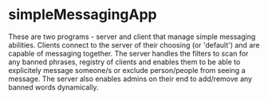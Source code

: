 # simpleMessagingApp

These are two programs - server and client that manage simple messaging abilities. Clients connect to the server of their choosing (or 'default') and are capable of messaging together. The server handles the filters to scan for any banned phrases, registry of clients and enables them to be able to explicitely message someone/s or exclude person/people from seeing a message. The server also enables admins on their end to add/remove any banned words dynamically.
